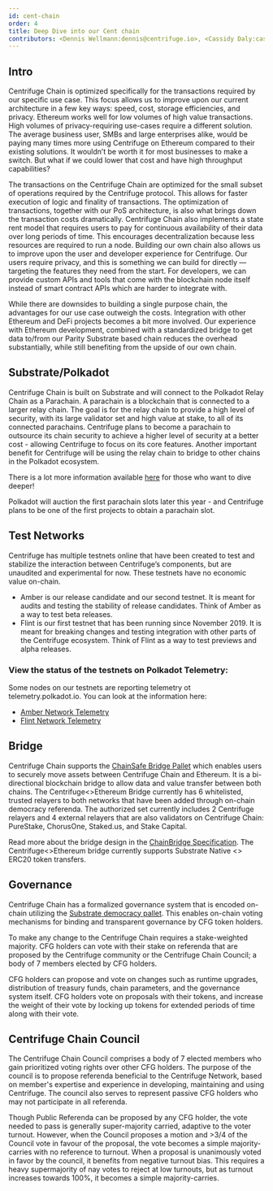 ```yaml
---
id: cent-chain
order: 4
title: Deep Dive into our Cent chain
contributors: <Dennis Wellmann:dennis@centrifuge.io>, <Cassidy Daly:cassidy@centrifuge.io>
---
```


## Intro
Centrifuge Chain is optimized specifically for the transactions required by our specific use case. This focus allows us to improve upon our current architecture in a few key ways: speed, cost, storage efficiencies, and privacy.
Ethereum works well for low volumes of high value transactions. High volumes of privacy-requiring use-cases require a different solution. The average business user, SMBs and large enterprises alike, would be paying many times more using Centrifuge on Ethereum compared to their existing solutions. It wouldn’t be worth it for most businesses to make a switch. But what if we could lower that cost and have high throughput capabilities?

The transactions on the Centrifuge Chain are optimized for the small subset of operations required by the Centrifuge protocol. This allows for faster execution of logic and finality of transactions. The optimization of transactions, together with our PoS architecture, is also what brings down the transaction costs dramatically. Centrifuge Chain also implements a state rent model that requires users to pay for continuous availability of their data over long periods of time. This encourages decentralization because less resources are required to run a node. Building our own chain also allows us to improve upon the user and developer experience for Centrifuge. Our users require privacy, and this is something we can build for directly — targeting the features they need from the start. For developers, we can provide custom APIs and tools that come with the blockchain node itself instead of smart contract APIs which are harder to integrate with.

While there are downsides to building a single purpose chain, the advantages for our use case outweigh the costs. Integration with other Ethereum and DeFi projects becomes a bit more involved. Our experience with Ethereum development, combined with a standardized bridge to get data to/from our Parity Substrate based chain reduces the overhead substantially, while still benefiting from the upside of our own chain.

## Substrate/Polkadot
Centrifuge Chain is built on Substrate and will connect to the Polkadot Relay Chain as a Parachain. A parachain is a blockchain that is connected to a larger relay chain. The goal is for the relay chain to provide a high level of security, with its large validator set and high value at stake, to all of its connected parachains. Centrifuge plans to become a parachain to outsource its chain security to achieve a higher level of security at a better cost - allowing Centrifuge to focus on its core features. Another important benefit for Centrifuge will be using the relay chain to bridge to other chains in the Polkadot ecosystem.

There is a lot more information available [here](https://wiki.polkadot.network/docs/en/learn-parachains) for those who want to dive deeper!

Polkadot will auction the first parachain slots later this year - and Centrifuge plans to be one of the first projects to obtain a parachain slot.

## Test Networks
Centrifuge has multiple testnets online that have been created to test and stabilize the interaction between Centrifuge’s components, but are unaudited and experimental for now. These testnets have no economic value on-chain.

- Amber is our release candidate and our second testnet. It is meant for audits and testing the stability of release candidates. Think of Amber as a way to test beta releases.
- Flint is our first testnet that has been running since November 2019. It is meant for breaking changes and testing integration with other parts of the Centrifuge ecosystem. Think of Flint as a way to test previews and alpha releases.

### View the status of the testnets on Polkadot Telemetry:
Some nodes on our testnets are reporting telemetry ot telemetry.polkadot.io. You can look at the information here:
- [Amber Network Telemetry](https://telemetry.polkadot.io/#list/Centrifuge%20Testnet%20Amber%20CC2)
- [Flint Network Telemetry](https://telemetry.polkadot.io/#list/Centrifuge%20Testnet%20Flint%20CC3)

## Bridge
Centrifuge Chain supports the [ChainSafe Bridge Pallet](https://github.com/ChainSafe/chainbridge-substrate) which enables users to securely move assets between Centrifuge Chain and Ethereum. It is a bi-directional blockchain bridge to allow data and value transfer between both chains.
The Centrifuge<>Ethereum Bridge currently has 6 whitelisted, trusted relayers to both networks that have been added through on-chain democracy referenda. The authorized set currently includes 2 Centrifuge relayers and 4 external relayers that are also validators on Centrifuge Chain: PureStake, ChorusOne, Staked.us, and Stake Capital.

Read more about the bridge design in the [ChainBridge Specification](https://github.com/ChainSafe/ChainBridge/blob/master/docs/spec.md).
The Centrifuge<>Ethereum bridge currently supports Substrate Native <> ERC20 token transfers.

## Governance
Centrifuge Chain has a formalized governance system that is encoded on-chain utilizing the [Substrate democracy pallet](https://crates.io/crates/pallet-democracy). This enables on-chain voting mechanisms for binding and transparent governance by CFG token holders.

To make any change to the Centrifuge Chain requires a stake-weighted majority. CFG holders can vote with their stake on referenda that are proposed by the Centrifuge community or the Centrifuge Chain Council; a body of 7 members elected by CFG holders.

CFG holders can propose and vote on changes such as runtime upgrades, distribution of treasury funds, chain parameters, and the governance system itself. CFG holders vote on proposals with their tokens, and increase the weight of their vote by locking up tokens for extended periods of time along with their vote.

## Centrifuge Chain Council
The Centrifuge Chain Council comprises a body of 7 elected members who gain prioritized voting rights over other CFG holders. The purpose of the council is to propose referenda beneficial to the Centrifuge Network, based on member's expertise and experience in developing, maintaining and using Centrifuge. The council also serves to represent passive CFG holders who may not participate in all referenda.

Though Public Referenda can be proposed by any CFG holder, the vote needed to pass is generally super-majority carried, adaptive to the voter turnout. However, when the Council proposes a motion and >3/4 of the Council vote in favour of the proposal, the vote becomes a simple majority-carries with no reference to turnout. When a proposal is unanimously voted in favor by the council, it benefits from negative turnout bias. This requires a heavy supermajority of nay votes to reject at low turnouts, but as turnout increases towards 100%, it becomes a simple majority-carries. 